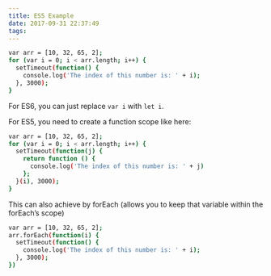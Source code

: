 ```yaml
---
title: ES5 Example
date: 2017-09-31 22:37:49
tags:
---
```

```bash
var arr = [10, 32, 65, 2];
for (var i = 0; i < arr.length; i++) {
  setTimeout(function() {
    console.log('The index of this number is: ' + i);
  }, 3000);
}
```
For ES6, you can just replace `var i` with `let i`.

For ES5, you need to create a function scope like here:

```bash
var arr = [10, 32, 65, 2];
for (var i = 0; i < arr.length; i++) {
  setTimeout(function(j) {
    return function () {
      console.log('The index of this number is: ' + j)
    };
  }(i), 3000);
}
```
This can also achieve by forEach (allows you to keep that variable within the forEach’s scope)

```bash
var arr = [10, 32, 65, 2];
arr.forEach(function(i) {
  setTimeout(function() {
    console.log('The index of this number is: ' + i);
  }, 3000);
})
```